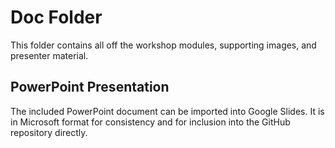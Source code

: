 # Doc Folder

This folder contains all off the workshop modules, supporting images, and presenter material.



## PowerPoint Presentation

The included PowerPoint document can be imported into Google Slides. It is in Microsoft format for consistency and for inclusion into the GitHub repository directly.